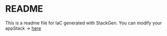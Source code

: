 # README
This is a readme file for IaC generated with StackGen.
You can modify your appStack -> [here](http://main.dev.stackgen.com/appstacks/37d4d060-e7f6-4172-9e02-11cceca32d26)
